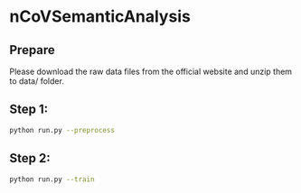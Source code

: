 # nCoVSemanticAnalysis


## Prepare
Please download the raw data files from the official website and unzip them to data/ folder.

## Step 1:
```bash
python run.py --preprocess
```

## Step 2:
```bash
python run.py --train
```
